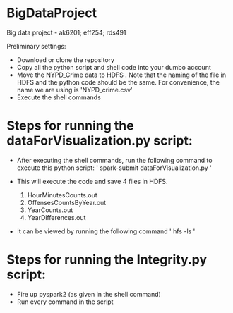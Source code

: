# BigDataProject
Big data project - ak6201; eff254; rds491

Preliminary settings:
  - Download or clone the repository
  - Copy all the python script and shell code into your dumbo account
  - Move the NYPD_Crime data to HDFS . Note that the naming of the file in HDFS and the python code should be the same. For convenience, the name we are using is 'NYPD_crime.csv'
  - Execute the shell commands
  
  
# Steps for running the dataForVisualization.py script:
  - After executing the shell commands, run the following command to execute this python script:
    ' spark-submit dataForVisualization.py '
  - This will execute the code and save 4 files in HDFS. 
    1. HourMinutesCounts.out
    2. OffensesCountsByYear.out
    3. YearCounts.out
    4. YearDifferences.out
    
  - It can be viewed by running the following command
    ' hfs -ls '
    
# Steps for running the Integrity.py script:
  - Fire up pyspark2 (as given in the shell command)
  - Run every command in the script
